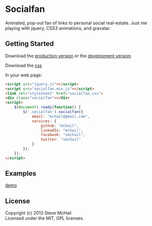 # Socialfan

Animated, pop-out fan of links to personal social real-estate. Just me playing with jquery, CSS3 animations, and gravatar.

## Getting Started
Download the [production version][min] or the [development version][max].

[min]: https://raw.github.com/mchail/socialfan/master/dist/socialfan.min.js
[max]: https://raw.github.com/mchail/socialfan/master/dist/socialfan.js

Download the [css](https://raw.github.com/mchail/socialfan/master/src/socialfan.css)

In your web page:

```html
<script src="jquery.js"></script>
<script src="socialfan.min.js"></script>
<link rel="stylesheet" href="socialfan.css">
<div class="socialfan"></div>
<script>
	$(document).ready(function() {
		$('.socialfan').socialfan({
			email: "mchail@gmail.com",
			services: {
				github: "mchail",
				linkedIn: "mchail",
				facebook: "smchail",
				twitter: "smchail"
			}
		});
	});
</script>
```

## Examples
[demo](http://mchail.github.com/socialfan)

## License
Copyright (c) 2013 Steve McHail  
Licensed under the MIT, GPL licenses.
